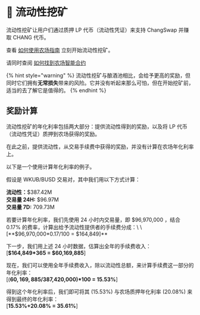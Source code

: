 # 🚜 流动性挖矿

流动性挖矿让用户们通过质押 LP 代币（流动性凭证）来支持 ChangSwap 并赚取 CHANG 代币。

查看 [如何使用农场指南](https://docs.changswap.finance/products/yield-farming/how-to-use-farms) 立刻开始流动性挖矿。

请同时查阅 [如何找到农场智能合约](https://docs.changswap.finance/products/yield-farming)

{% hint style="warning" %}
流动性挖矿与酿酒池相比，会给予更高的奖励，但同时它们拥有**无常损失**带来的风险。它并没有听起来那么可怕，但在开始挖矿前，适当的去了解它是值得的。
{% endhint %}

## 奖励计算

流动性挖矿的年化利率包括两大部分：提供流动性得到的奖励，以及将 LP 代币（流动性凭证）质押到农场获得的奖励。

在此之前，提供流动性，从交易手续费中获得的奖励，并没有计算在农场年化利率上。

以下是一个使用计算年化利率的例子。

假设是 WKUB/BUSD 交易对，其中我们用以下方式计算：

**流动性：**$387.42M\
**交易量 24H:** $96.97M\
**交易量 7D:** 709.73M

若要计算年化利率，我们先使用 24 小时内交易量，即 $96,970,000 ，结合 0.17% 的费率，计算出给予流动性提供者的手续费分成：\
\[**$96,970,000\*0.17/100 = $164,849]**

下一步，我们用上述 24 小时数据，估算出全年的手续费收入：\
\[**$164,849\*365 = $60,169,885**]

现在，我们可以使用全年手续费收入，除以流动性总额，来计算手续费这一部分的年化利率：\
\[(**$60,169,885/$387,420,000)\*100 = 15.53%**]

得到这个年化利率后，我们即可将其 (15.53%) 与农场质押年化利率 (20.08%) 来得到最终的年化利率：\
\[**15.53%+20.08% = 35.61%**]

## &#x20;<a href="#reward-calculations" id="reward-calculations"></a>

